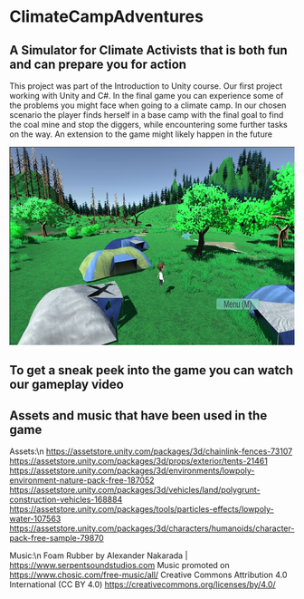 # ClimateCampAdventures
## A Simulator for Climate Activists that is both fun and can prepare you for action
This project was part of the Introduction to Unity course. Our first project working with Unity and C#. In the final game you can experience some of the problems you might face when going to a climate camp. In our chosen scenario the player finds herself in a base camp with the final goal to find the coal mine and stop the diggers, while encountering some further tasks on the way. An extension to the game might likely happen in the future

<p align="center">
  <img src="ClimateCampAdventures.JPG" alt="Start image from game" width = 600 height=350/>
</p>

## To get a sneak peek into the game you can watch our gameplay video

## Assets and music that have been used in the game
Assets:\n
https://assetstore.unity.com/packages/3d/chainlink-fences-73107
https://assetstore.unity.com/packages/3d/props/exterior/tents-21461
https://assetstore.unity.com/packages/3d/environments/lowpoly-environment-nature-pack-free-187052
https://assetstore.unity.com/packages/3d/vehicles/land/polygrunt-construction-vehicles-168884
https://assetstore.unity.com/packages/tools/particles-effects/lowpoly-water-107563
https://assetstore.unity.com/packages/3d/characters/humanoids/character-pack-free-sample-79870

Music:\n
Foam Rubber by Alexander Nakarada | https://www.serpentsoundstudios.com
Music promoted on https://www.chosic.com/free-music/all/
Creative Commons Attribution 4.0 International (CC BY 4.0)
https://creativecommons.org/licenses/by/4.0/
